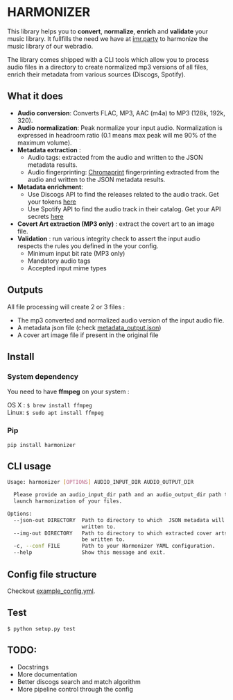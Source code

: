 # HARMONIZER
This library helps you to **convert**, **normalize**, **enrich** and **validate** your music library.
It fullfills the need we have at [imr.party](https://imr.party) to harmonize the music library of our webradio.

The library comes shipped with a CLI tools which allow you to process audio files in a directory to create normalized mp3 versions of all files, enrich their metadata from various sources (Discogs, Spotify).

## What it does
* **Audio conversion**: Converts FLAC, MP3, AAC (m4a) to MP3 (128k, 192k, 320).
* **Audio normalization**: Peak normalize your input audio. Normalization is expressed in headroom ratio (0.1 means max peak will me 90% of the maximum volume).
* **Metadata extraction** : 
    * Audio tags:  extracted from the audio and written to the JSON metadata results.
    * Audio fingerprinting: [Chromaprint](https://acoustid.org/chromaprint) fingerprinting extracted from the audio and written to the JSON metadata results. 
* **Metadata enrichment**:
    * Use Discogs API to find the releases related to the audio track. Get your tokens [here](https://www.discogs.com/developers/)
    * Use Spotify API to find the audio track in their catalog. Get your API secrets [here](https://developer.spotify.com/documentation/web-api/)
* **Covert Art extraction (MP3 only)** : extract the covert art to an image file.
* **Validation** : run various integrity check to assert the input audio respects the rules you defined in the your config.
    * Minimum input bit rate (MP3 only)
    * Mandatory audio tags
    * Accepted input mime types
    

## Outputs
All file processing will create 2 or 3 files :
* The mp3 converted and normalized audio version of the input audio file.
* A metadata json file (check [metadata_output.json](./examples/metadata_output.json))
* A cover art image file if present in the original file

## Install
### System dependency
You need to have **ffmpeg** on your system :

OS X : `$ brew install ffmpeg`\
Linux: `$ sudo apt install ffmpeg`

### Pip
`pip install harmonizer`

## CLI usage
```bash
Usage: harmonizer [OPTIONS] AUDIO_INPUT_DIR AUDIO_OUTPUT_DIR

  Please provide an audio_input_dir path and an audio_output_dir path to
  launch harmonization of your files.

Options:
  --json-out DIRECTORY  Path to directory to which  JSON metadata will be
                        written to.
  --img-out DIRECTORY   Path to directory to which extracted cover arts will
                        be written to.
  -c, --conf FILE       Path to your Harmonizer YAML configuration.
  --help                Show this message and exit.

```
## Config file structure
Checkout [example_config.yml](./example_config.yml).

## Test
`$ python setup.py test`

## TODO:
* Docstrings
* More documentation
* Better discogs search and match algorithm
* More pipeline control through the config
